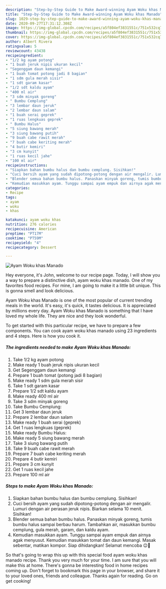 ```yaml
---
description: "Step-by-Step Guide to Make Award-winning Ayam Woku khas Manado"
title: "Step-by-Step Guide to Make Award-winning Ayam Woku khas Manado"
slug: 1029-step-by-step-guide-to-make-award-winning-ayam-woku-khas-manado
date: 2020-09-27T17:31:12.308Z
image: https://img-global.cpcdn.com/recipes/a5f804ef3831551c/751x532cq70/ayam-woku-khas-manado-foto-resep-utama.jpg
thumbnail: https://img-global.cpcdn.com/recipes/a5f804ef3831551c/751x532cq70/ayam-woku-khas-manado-foto-resep-utama.jpg
cover: https://img-global.cpcdn.com/recipes/a5f804ef3831551c/751x532cq70/ayam-woku-khas-manado-foto-resep-utama.jpg
author: Albert Rivera
ratingvalue: 5
reviewcount: 43438
recipeingredient:
- "1/2 kg ayam potong"
- "1 buah jeruk nipis ukuran kecil"
- "Segenggam daun kemangi"
- "1 buah tomat potong jadi 8 bagian"
- "1 sdm gula merah sisir"
- "1 sdt garam kasar"
- "1/2 sdt kaldu ayam"
- "400 ml air"
- "3 sdm minyak goreng"
- " Bumbu Cemplung"
- "3 lembar daun jeruk"
- "2 lembar daun salam"
- "1 buah serai geprek"
- "1 ruas lengkuas geprek"
- " Bumbu Halus"
- "5 siung bawang merah"
- "3 siung bawang putih"
- "9 buah cabe rawit merah"
- "7 buah cabe keriting merah"
- "4 butir kemiri"
- "3 cm kunyit"
- "1 ruas kecil jahe"
- "100 ml air"
recipeinstructions:
- "Siapkan bahan bumbu halus dan bumbu cemplung. Sisihkan!"
- "Cuci bersih ayam yang sudah dipotong-potong dengan air mengalir. Lumuri dengan air perasan jeruk nipis. Biarkan selama 10 menit. Sisihkan!"
- "Blender semua bahan bumbu halus. Panaskan minyak goreng, tumis bumbu halus sampai berbau harum. Tambahkan air, masukkan bumbu cemplung, gula merah, garam, dan kaldu ayam."
- "Kemudian masukkan ayam. Tunggu sampai ayam empuk dan airnya agak menyusut. Kemudian masukkan tomat dan daun kemangi. Masak sebentar, matikan kompor. Siap dihidangkan! Selamat mencoba 😉🤗"
categories:
- Recipe
tags:
- ayam
- woku
- khas

katakunci: ayam woku khas 
nutrition: 276 calories
recipecuisine: American
preptime: "PT17M"
cooktime: "PT59M"
recipeyield: "4"
recipecategory: Dessert

---
```



![Ayam Woku khas Manado](https://img-global.cpcdn.com/recipes/a5f804ef3831551c/751x532cq70/ayam-woku-khas-manado-foto-resep-utama.jpg)

Hey everyone, it's John, welcome to our recipe page. Today, I will show you a way to prepare a distinctive dish, ayam woku khas manado. One of my favorites food recipes. For mine, I am going to make it a little bit unique. This is gonna smell and look delicious.



Ayam Woku khas Manado is one of the most popular of current trending meals in the world. It's easy, it's quick, it tastes delicious. It is appreciated by millions every day. Ayam Woku khas Manado is something that I have loved my whole life. They are nice and they look wonderful.


To get started with this particular recipe, we have to prepare a few components. You can cook ayam woku khas manado using 23 ingredients and 4 steps. Here is how you cook it.

<!--inarticleads1-->

##### The ingredients needed to make Ayam Woku khas Manado:

1. Take 1/2 kg ayam potong
1. Make ready 1 buah jeruk nipis ukuran kecil
1. Get Segenggam daun kemangi
1. Prepare 1 buah tomat (potong jadi 8 bagian)
1. Make ready 1 sdm gula merah sisir
1. Take 1 sdt garam kasar
1. Prepare 1/2 sdt kaldu ayam
1. Make ready 400 ml air
1. Take 3 sdm minyak goreng
1. Take  Bumbu Cemplung:
1. Get 3 lembar daun jeruk
1. Prepare 2 lembar daun salam
1. Make ready 1 buah serai (geprek)
1. Get 1 ruas lengkuas (geprek)
1. Make ready  Bumbu Halus:
1. Make ready 5 siung bawang merah
1. Take 3 siung bawang putih
1. Take 9 buah cabe rawit merah
1. Prepare 7 buah cabe keriting merah
1. Prepare 4 butir kemiri
1. Prepare 3 cm kunyit
1. Get 1 ruas kecil jahe
1. Prepare 100 ml air




<!--inarticleads2-->

##### Steps to make Ayam Woku khas Manado:

1. Siapkan bahan bumbu halus dan bumbu cemplung. Sisihkan!
1. Cuci bersih ayam yang sudah dipotong-potong dengan air mengalir. Lumuri dengan air perasan jeruk nipis. Biarkan selama 10 menit. Sisihkan!
1. Blender semua bahan bumbu halus. Panaskan minyak goreng, tumis bumbu halus sampai berbau harum. Tambahkan air, masukkan bumbu cemplung, gula merah, garam, dan kaldu ayam.
1. Kemudian masukkan ayam. Tunggu sampai ayam empuk dan airnya agak menyusut. Kemudian masukkan tomat dan daun kemangi. Masak sebentar, matikan kompor. Siap dihidangkan! Selamat mencoba 😉🤗




So that's going to wrap this up with this special food ayam woku khas manado recipe. Thank you very much for your time. I am sure that you will make this at home. There's gonna be interesting food in home recipes coming up. Don't forget to bookmark this page in your browser, and share it to your loved ones, friends and colleague. Thanks again for reading. Go on get cooking!
